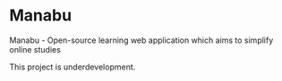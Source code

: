 # Manabu
Manabu - Open-source learning web application which aims to simplify online studies

This project is underdevelopment.
